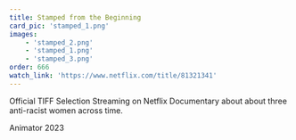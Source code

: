 ```yaml
---
title: Stamped from the Beginning
card_pic: 'stamped_1.png'
images:
    - 'stamped_2.png'
    - 'stamped_1.png'
    - 'stamped_3.png'
order: 666
watch_link: 'https://www.netflix.com/title/81321341'
---
```


Official TIFF Selection
Streaming on Netflix
Documentary about about three anti-racist women across time.

Animator 2023
